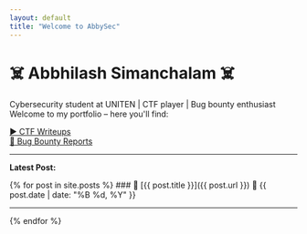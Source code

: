 ```yaml
---
layout: default
title: "Welcome to AbbySec"
---
```


<link rel="icon" href="/favicon.png" type="image/x-icon">

# ☠️ Abbhilash Simanchalam ☠️

Cybersecurity student at UNITEN | CTF player | Bug bounty enthusiast  
Welcome to my portfolio – here you'll find:

<p>
  <a href="/ctf.html">▶️ CTF Writeups</a><br>
  <a href="/bugbounty.html">🐞 Bug Bounty Reports</a><br>
</p>

---
<p><strong>Latest Post:</strong></p>
{% for post in site.posts %}
### 🔗 [{{ post.title }}]({{ post.url }})
📅 {{ post.date | date: "%B %d, %Y" }}
<hr>
{% endfor %}
